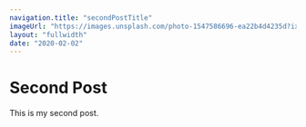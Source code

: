 ```yaml
---
navigation.title: "secondPostTitle"
imageUrl: "https://images.unsplash.com/photo-1547586696-ea22b4d4235d?ixlib=rb-1.2.1&ixid=eyJhcHBfaWQiOjEyMDd9&auto=format&fit=crop&w=1679&q=80"
layout: "fullwidth"
date: "2020-02-02"
---
```

# Second Post

This is my second post.
